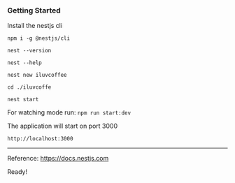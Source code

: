 ### Getting Started

Install the nestjs cli

`npm i -g @nestjs/cli`

`nest --version`

`nest --help`

`nest new iluvcoffee`

`cd ./iluvcoffe`

`nest start`

For watching mode run: `npm run start:dev`

The application will start on port 3000

`http://localhost:3000`

---
Reference: https://docs.nestjs.com

Ready!
